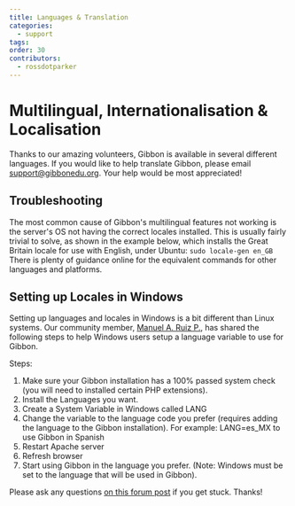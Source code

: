 ```yaml
---
title: Languages & Translation
categories:
  - support
tags: 
order: 30
contributors:
  - rossdotparker
---
```


# Multilingual, Internationalisation & Localisation

Thanks to our amazing volunteers, Gibbon is available in several different languages. If you would like to help translate Gibbon, please email [support@gibbonedu.org](mailto:support@gibbonedu.org). Your help would be most appreciated!

## Troubleshooting

The most common cause of Gibbon's multilingual features not working is the server's OS not having the correct locales installed. This is usually fairly trivial to solve, as shown in the example below, which installs the Great Britain locale for use with English, under Ubuntu: `sudo locale-gen en_GB` There is plenty of guidance online for the equivalent commands for other languages and platforms.

## Setting up Locales in Windows

Setting up languages and locales in Windows is a bit different than Linux systems. Our community member, [Manuel A. Ruiz P.](https://ask.gibbonedu.org/profile/manuelruizp84), has shared the following steps to help Windows users setup a language variable to use for Gibbon.

Steps:

1. Make sure your Gibbon installation has a 100% passed system check (you will need to installed certain PHP extensions).
2. Install the Languages you want.
3. Create a System Variable in Windows called LANG
4. Change the variable to the language code you prefer (requires adding the language to the Gibbon installation). For example: LANG=es_MX to use Gibbon in Spanish
5. Restart Apache server
6. Refresh browser
7. Start using Gibbon in the language you prefer. (Note: Windows must be set to the language that will be used in Gibbon).

Please ask any questions [on this forum post](https://ask.gibbonedu.org/t/translate-gibbon-into-another-language-in-a-windows-environment/3385) if you get stuck. Thanks!
